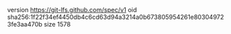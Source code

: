 version https://git-lfs.github.com/spec/v1
oid sha256:1f22f34ef4450db4c6cd63d94a3214a0b673805954261e803049723fe3aa470b
size 1578
